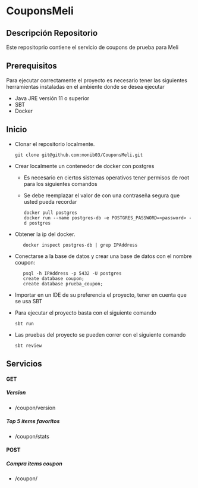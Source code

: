 # CouponsMeli

## Descripción Repositorio
Este repositoprio contiene el servicio de coupons de prueba para Meli

## Prerequisitos

Para ejecutar correctamente el proyecto es necesario tener las siguientes herramientas instaladas en el ambiente donde
se desea ejecutar

* Java JRE versión 11 o superior
* SBT 
* Docker

## Inicio

* Clonar el repositorio localmente.
        
      git clone git@github.com:monib03/CouponsMeli.git

* Crear localmente un contenedor de docker con postgres
  * Es necesario en ciertos sistemas operativos tener permisos de root para los siguientes comandos
  * Se debe reemplazar el valor de <password> con una contraseña segura que usted pueda recordar

        docker pull postgres
        docker run --name postgres-db -e POSTGRES_PASSWORD=<password> -d postgres 
  
* Obtener la ip del docker.

         docker inspect postgres-db | grep IPAddress

* Conectarse a la base de datos y crear una base de datos con el nombre coupon:

         psql -h IPAddress -p 5432 -U postgres
         create database coupon;
         create database prueba_coupon;

* Importar en un IDE de su preferencia el proyecto, tener en cuenta que se usa SBT
 
* Para ejecutar el proyecto basta con el siguiente comando

      sbt run

* Las pruebas del proyecto se pueden correr con el siguiente comando

      sbt review

## Servicios
#### GET
##### Version
* /coupon/version
##### Top 5 items favoritos
* /coupon/stats

#### POST
##### Compra items coupon
* /coupon/

